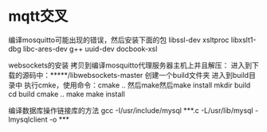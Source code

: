 # mqtt交叉
编译mosquitto可能出现的错误，然后安装下面的包
libssl-dev xsltproc libxslt1-dbg  libc-ares-dev g++ uuid-dev docbook-xsl

websockets的安装
拷贝到编译mosquitto代理服务器主机上并且解压：
进入到下载的源码中：*****/libwebsockets-master
创建一个build文件夹
进入到build目录中
执行cmke，使用命令：cmake ..
然后make然后make install
mkdir build
cd build
cmake ..
make
make install



编译数据库操作链接库的方法
gcc -I/usr/include/mysql ***.c -L/usr/lib/mysql -lmysqlclient -o ***
